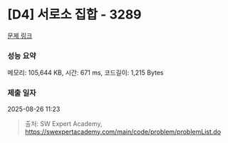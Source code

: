 # [D4] 서로소 집합 - 3289 

[문제 링크](https://swexpertacademy.com/main/code/problem/problemDetail.do?contestProbId=AWBJKA6qr2oDFAWr) 

### 성능 요약

메모리: 105,644 KB, 시간: 671 ms, 코드길이: 1,215 Bytes

### 제출 일자

2025-08-26 11:23



> 출처: SW Expert Academy, https://swexpertacademy.com/main/code/problem/problemList.do